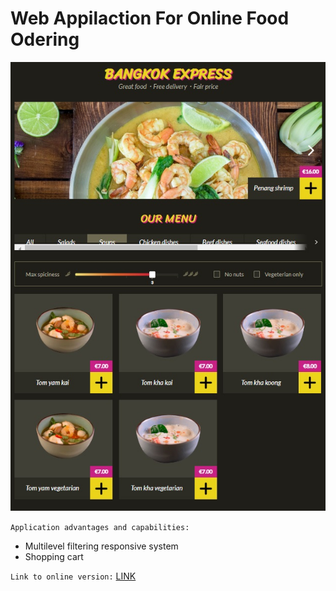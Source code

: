# Web Appilaction For Online Food Odering 

![](./Screen.jpg)


`Application advantages and capabilities:`

- Multilevel filtering responsive system
- Shopping cart 

`Link to online version:` [LINK](https://course-jsbasic.javascript.ru/)






